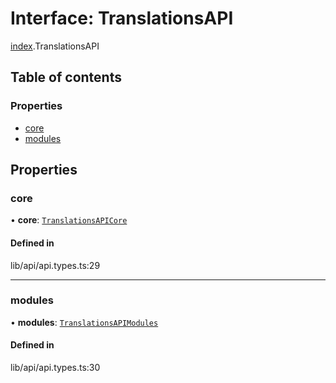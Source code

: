 # Interface: TranslationsAPI

[index](../wiki/index).TranslationsAPI

## Table of contents

### Properties

- [core](../wiki/index.TranslationsAPI#core)
- [modules](../wiki/index.TranslationsAPI#modules)

## Properties

### core

• **core**: [`TranslationsAPICore`](../wiki/index.TranslationsAPICore)

#### Defined in

lib/api/api.types.ts:29

___

### modules

• **modules**: [`TranslationsAPIModules`](../wiki/index.TranslationsAPIModules)

#### Defined in

lib/api/api.types.ts:30
